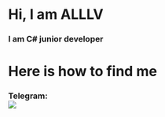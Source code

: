 <h1>Hi, I am ALLLV</h1>

<h3>I am C# junior developer</h3>

<h1>Here is how to find me</h1>

<h3>Telegram: <div><a href="t.me/alllv_tt"><img src="https://img.shields.io/badge/Telegram-blue?style=for-the-badge&logo=telegram&logoColor=white"></a></div>
</h3>
